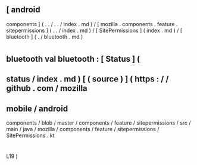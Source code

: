 [
android
-
components
]
(
.
.
/
.
.
/
index
.
md
)
/
[
mozilla
.
components
.
feature
.
sitepermissions
]
(
.
.
/
index
.
md
)
/
[
SitePermissions
]
(
index
.
md
)
/
[
bluetooth
]
(
.
/
bluetooth
.
md
)
#
bluetooth
val
bluetooth
:
[
Status
]
(
-
status
/
index
.
md
)
[
(
source
)
]
(
https
:
/
/
github
.
com
/
mozilla
-
mobile
/
android
-
components
/
blob
/
master
/
components
/
feature
/
sitepermissions
/
src
/
main
/
java
/
mozilla
/
components
/
feature
/
sitepermissions
/
SitePermissions
.
kt
#
L19
)
